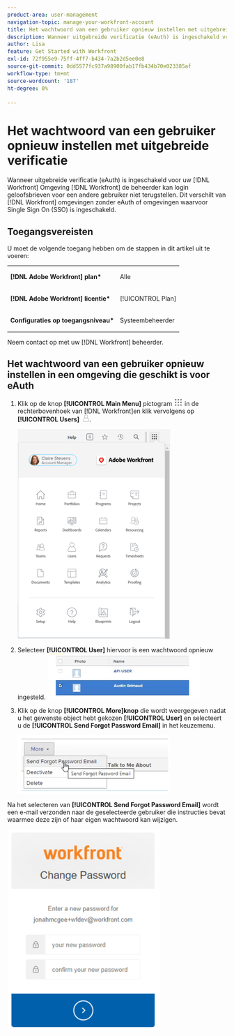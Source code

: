 ```yaml
---
product-area: user-management
navigation-topic: manage-your-workfront-account
title: Het wachtwoord van een gebruiker opnieuw instellen met uitgebreide verificatie
description: Wanneer uitgebreide verificatie (eAuth) is ingeschakeld voor uw [!DNL Workfront] Omgeving [!DNL Workfront] de beheerder kan login geloofsbrieven voor een andere gebruiker niet terugstellen. Dit verschilt van [!DNL Workfront] omgevingen zonder eAuth of omgevingen waarvoor Single Sign On (SSO) is ingeschakeld.
author: Lisa
feature: Get Started with Workfront
exl-id: 72f955e9-75ff-4ff7-b434-7a2b2d5ee0e8
source-git-commit: 0dd5577fc937a98900fab17fb434b70e023385af
workflow-type: tm+mt
source-wordcount: '187'
ht-degree: 0%

---
```


# Het wachtwoord van een gebruiker opnieuw instellen met uitgebreide verificatie

Wanneer uitgebreide verificatie (eAuth) is ingeschakeld voor uw [!DNL Workfront] Omgeving [!DNL Workfront] de beheerder kan login geloofsbrieven voor een andere gebruiker niet terugstellen. Dit verschilt van [!DNL Workfront] omgevingen zonder eAuth of omgevingen waarvoor Single Sign On (SSO) is ingeschakeld.

## Toegangsvereisten

U moet de volgende toegang hebben om de stappen in dit artikel uit te voeren:

<table style="table-layout:auto"> 
 <col> 
 <col> 
 <tbody> 
  <tr> 
   <td role="rowheader"><strong>[!DNL Adobe Workfront] plan*</strong></td> 
   <td> <p> Alle</p> </td> 
  </tr> 
  <tr> 
   <td role="rowheader"><strong>[!DNL Adobe Workfront] licentie*</strong></td> 
   <td> <p>[!UICONTROL Plan]</p> </td> 
  </tr> 
  <tr> 
   <td role="rowheader"><strong>Configuraties op toegangsniveau*</strong></td> 
   <td> <p>Systeembeheerder </p> </td> 
  </tr> 
 </tbody> 
</table>

Neem contact op met uw [!DNL Workfront] beheerder.

## Het wachtwoord van een gebruiker opnieuw instellen in een omgeving die geschikt is voor eAuth

1. Klik op de knop **[!UICONTROL Main Menu]** pictogram ![](assets/main-menu-icon.png) in de rechterbovenhoek van [!DNL Workfront]en klik vervolgens op **[!UICONTROL Users]** ![](assets/users-icon-in-main-menu.png).

   ![](assets/main-menu-options-350x481.png)

1. Selecteer **[!UICONTROL User]** hiervoor is een wachtwoord opnieuw ingesteld.
   ![](assets/100520classicnweselectuser-350x105.png)

1. Klik op de knop **[!UICONTROL More]knop** die wordt weergegeven nadat u het gewenste object hebt gekozen **[!UICONTROL User]** en selecteert u de **[!UICONTROL Send Forgot Password Email]** in het keuzemenu.

   ![](assets/100520classicnwesendemail-350x134.png)

Na het selecteren van **[!UICONTROL Send Forgot Password Email]** wordt een e-mail verzonden naar de geselecteerde gebruiker die instructies bevat waarmee deze zijn of haar eigen wachtwoord kan wijzigen.

![](assets/pwresetemail-resized-350x461.png)

